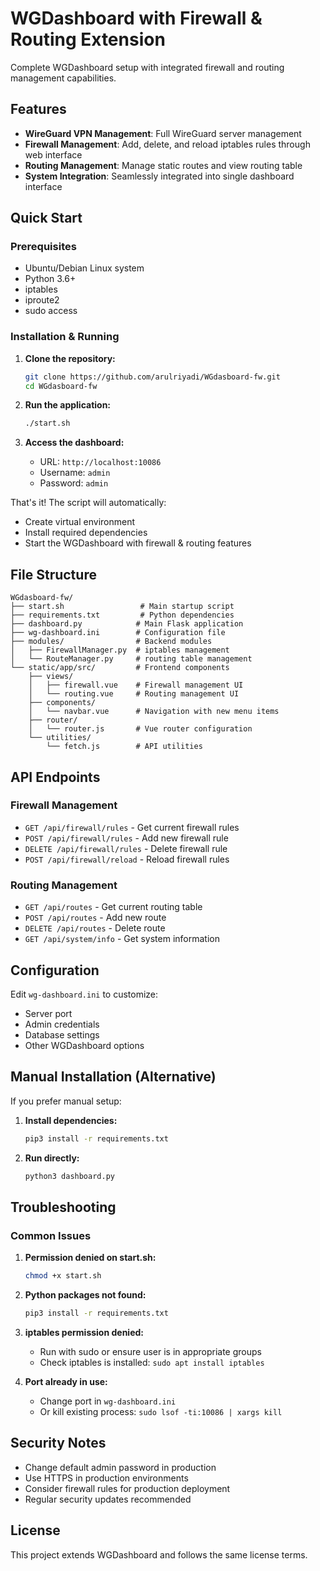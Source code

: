 # WGDashboard with Firewall & Routing Extension

Complete WGDashboard setup with integrated firewall and routing management capabilities.

## Features

- **WireGuard VPN Management**: Full WireGuard server management
- **Firewall Management**: Add, delete, and reload iptables rules through web interface
- **Routing Management**: Manage static routes and view routing table
- **System Integration**: Seamlessly integrated into single dashboard interface

## Quick Start

### Prerequisites
- Ubuntu/Debian Linux system
- Python 3.6+
- iptables
- iproute2
- sudo access

### Installation & Running

1. **Clone the repository:**
   ```bash
   git clone https://github.com/arulriyadi/WGdasboard-fw.git
   cd WGdasboard-fw
   ```

2. **Run the application:**
   ```bash
   ./start.sh
   ```

3. **Access the dashboard:**
   - URL: `http://localhost:10086`
   - Username: `admin`
   - Password: `admin`

That's it! The script will automatically:
- Create virtual environment
- Install required dependencies
- Start the WGDashboard with firewall & routing features

## File Structure

```
WGdasboard-fw/
├── start.sh                 # Main startup script
├── requirements.txt         # Python dependencies
├── dashboard.py            # Main Flask application
├── wg-dashboard.ini        # Configuration file
├── modules/                # Backend modules
│   ├── FirewallManager.py  # iptables management
│   └── RouteManager.py     # routing table management
└── static/app/src/         # Frontend components
    ├── views/
    │   ├── firewall.vue    # Firewall management UI
    │   └── routing.vue     # Routing management UI
    ├── components/
    │   └── navbar.vue      # Navigation with new menu items
    ├── router/
    │   └── router.js       # Vue router configuration
    └── utilities/
        └── fetch.js        # API utilities
```

## API Endpoints

### Firewall Management
- `GET /api/firewall/rules` - Get current firewall rules
- `POST /api/firewall/rules` - Add new firewall rule
- `DELETE /api/firewall/rules` - Delete firewall rule
- `POST /api/firewall/reload` - Reload firewall rules

### Routing Management
- `GET /api/routes` - Get current routing table
- `POST /api/routes` - Add new route
- `DELETE /api/routes` - Delete route
- `GET /api/system/info` - Get system information

## Configuration

Edit `wg-dashboard.ini` to customize:
- Server port
- Admin credentials
- Database settings
- Other WGDashboard options

## Manual Installation (Alternative)

If you prefer manual setup:

1. **Install dependencies:**
   ```bash
   pip3 install -r requirements.txt
   ```

2. **Run directly:**
   ```bash
   python3 dashboard.py
   ```

## Troubleshooting

### Common Issues

1. **Permission denied on start.sh:**
   ```bash
   chmod +x start.sh
   ```

2. **Python packages not found:**
   ```bash
   pip3 install -r requirements.txt
   ```

3. **iptables permission denied:**
   - Run with sudo or ensure user is in appropriate groups
   - Check iptables is installed: `sudo apt install iptables`

4. **Port already in use:**
   - Change port in `wg-dashboard.ini`
   - Or kill existing process: `sudo lsof -ti:10086 | xargs kill`

## Security Notes

- Change default admin password in production
- Use HTTPS in production environments
- Consider firewall rules for production deployment
- Regular security updates recommended

## License

This project extends WGDashboard and follows the same license terms.
